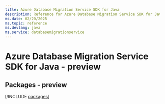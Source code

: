 ```yaml
---
title: Azure Database Migration Service SDK for Java
description: Reference for Azure Database Migration Service SDK for Java
ms.date: 02/20/2025
ms.topic: reference
ms.devlang: java
ms.service: databasemigrationservice
---
```

# Azure Database Migration Service SDK for Java - preview
## Packages - preview
[!INCLUDE [packages](database-migration-service-index.md)]